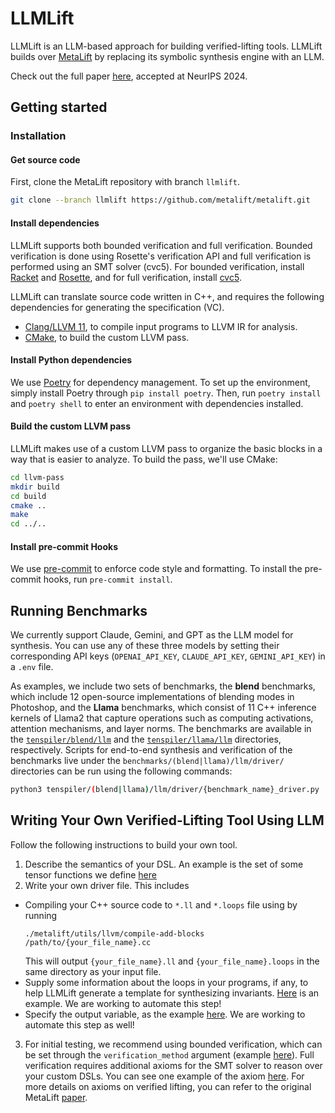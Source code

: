 # LLMLift
LLMLift is an LLM-based approach for building verified-lifting tools. LLMLift builds over [MetaLift](https://metalift.pages.dev/) by replacing its symbolic synthesis engine with an LLM.

Check out the full paper [here](https://openreview.net/forum?id=spwE9sLrfg), accepted at NeurIPS 2024.

## Getting started

### Installation

#### Get source code
First, clone the MetaLift repository with branch `llmlift`.
```bash
git clone --branch llmlift https://github.com/metalift/metalift.git
```

#### Install dependencies
LLMLift supports both bounded verification and full verification. Bounded verification is done using Rosette's verification API and full verification is performed using an SMT solver (cvc5).
For bounded verification, install [Racket](https://racket-lang.org) and [Rosette](https://github.com/emina/rosette), and for full verification, install [cvc5](https://cvc5.github.io/).

LLMLift can translate source code written in C++, and requires the following dependencies for generating the specification (VC).
  - [Clang/LLVM 11](https://llvm.org), to compile input programs to LLVM IR for analysis.
  - [CMake](https://cmake.org/), to build the custom LLVM pass.

#### Install Python dependencies
We use [Poetry](https://python-poetry.org/) for dependency management. To set up the environment, simply install Poetry through `pip install poetry`. Then, run `poetry install` and `poetry shell` to enter an environment with dependencies installed.

#### Build the custom LLVM pass
LLMLift makes use of a custom LLVM pass to organize the basic blocks in a way that is easier to analyze. To build the pass, we'll use CMake:

```bash
cd llvm-pass
mkdir build
cd build
cmake ..
make
cd ../..
```

#### Install pre-commit Hooks
We use [pre-commit](https://pre-commit.com/) to enforce code style and formatting. To install the pre-commit hooks, run `pre-commit install`.

## Running Benchmarks
We currently support Claude, Gemini, and GPT as the LLM model for synthesis. You can use any of these three models by setting their corresponding API keys (`OPENAI_API_KEY`, `CLAUDE_API_KEY`, `GEMINI_API_KEY`) in a `.env` file.

As examples, we include two sets of benchmarks, the **blend** benchmarks, which include 12 open-source implementations of blending modes in Photoshop, and the **Llama** benchmarks, which consist of 11 C++ inference kernels of Llama2 that capture operations such as computing activations, attention mechanisms, and layer norms. The benchmarks are available in the [`tenspiler/blend/llm`](./tenspiler/blend/llm) and the [`tenspiler/llama/llm`](./tenspiler/llama/llm) directories, respectively. Scripts for end-to-end synthesis and verification of the benchmarks live under the `benchmarks/(blend|llama)/llm/driver/` directories can be run using the following commands:

```bash
python3 tenspiler/(blend|llama)/llm/driver/{benchmark_name}_driver.py
```

## Writing Your Own Verified-Lifting Tool Using LLM
Follow the following instructions to build your own tool.

1. Describe the semantics of your DSL. An example is the set of some tensor functions we define [here](./tenspiler/constants.py#L74)
2. Write your own driver file. This includes
  - Compiling your C++ source code to `*.ll` and `*.loops` file using by running
    ```
    ./metalift/utils/llvm/compile-add-blocks /path/to/{your_file_name}.cc
    ```
    This will output `{your_file_name}.ll` and `{your_file_name}.loops` in the same directory as your input file.
  - Supply some information about the loops in your programs, if any, to help LLMLift generate a template for synthesizing invariants. [Here](./tenspiler/blend/llm/linear_dodge_8_driver.py#L14-L28) is an example. We are working to automate this step!
  - Specify the output variable, as the example [here](./tenspiler/blend/llm/linear_dodge_8_driver.py#L29). We are working to automate this step as well!
3. For initial testing, we recommend using bounded verification, which can be set through the `verification_method` argument (example [here](./tenspiler/blend/llm/linear_dodge_8_driver.py#L14-L28)). Full verification requires additional axioms for the SMT solver to reason over your custom DSLs. You can see one example of the axiom [here](./tenspiler/axioms.py#L141-149). For more details on axioms on verified lifting, you can refer to the original MetaLift [paper](https://drops.dagstuhl.de/storage/00lipics/lipics-vol263-ecoop2023/LIPIcs.ECOOP.2023.38/LIPIcs.ECOOP.2023.38.pdf).
